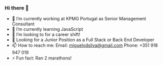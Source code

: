 ### Hi there 👋

- 🔭 I’m currently working at KPMG Portugal as Senior Management Consultant
- 🌱 I’m currently learning JavaScript
- 👯 I’m looking to for a career shift!
- 💬 Looking for a Junior Position as a Full Stack or Back End Developer
- 📫 How to reach me: 
      Email: miguelvdsilva@gmail.com
      Phone: +351 918 947 019
- ⚡ Fun fact: Ran 2 marathons!

